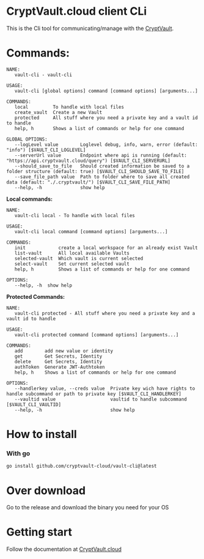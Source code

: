 # CryptVault.cloud client CLi

This is the Cli tool for communicating/manage with the [CryptVault](https://cryptvault.cloud).



# Commands:

```
NAME:
   vault-cli - vault-cli

USAGE:
   vault-cli [global options] command [command options] [arguments...]

COMMANDS:
   local         To handle with local files
   create_vault  Create a new Vault
   protected     All stuff where you need a private key and a vault id to handle
   help, h       Shows a list of commands or help for one command

GLOBAL OPTIONS:
   --logLevel value        Loglevel debug, info, warn, error (default: "info") [$VAULT_CLI_LOGLEVEL]
   --serverUrl value       Endpoint where api is running (default: "https://api.cryptvault.cloud/query") [$VAULT_CLI_SERVERURL]
   --should_save_to_file   Should created information be saved to a folder structure (default: true) [$VAULT_CLI_SHOULD_SAVE_TO_FILE]
   --save_file_path value  Path to folder where to save all created data (default: "./.cryptvault/") [$VAULT_CLI_SAVE_FILE_PATH]
   --help, -h              show help

```
**Local commands:**
```
NAME:
   vault-cli local - To handle with local files

USAGE:
   vault-cli local command [command options] [arguments...]

COMMANDS:
   init            create a local workspace for an already exist Vault
   list-vault      All local available Vaults
   selected-vault  Which vault is current selected
   select-vault    Set current selected vault
   help, h         Shows a list of commands or help for one command

OPTIONS:
   --help, -h  show help
```

**Protected Commands:**
```
NAME:
   vault-cli protected - All stuff where you need a private key and a vault id to handle

USAGE:
   vault-cli protected command [command options] [arguments...]

COMMANDS:
   add        add new value or identity
   get        Get Secrets, Identity
   delete     Get Secrets, Identity
   authToken  Generate JWT-Authtoken
   help, h    Shows a list of commands or help for one command

OPTIONS:
   --handlerkey value, --creds value  Private key wich have rights to handle subcommand or path to private key [$VAULT_CLI_HANDLERKEY]
   --vaultid value                    vaultid to handle subcommand [$VAULT_CLI_VAULTID]
   --help, -h                         show help
```



# How to install

### With go

```
go install github.com/cryptvault-cloud/vault-cli@latest
```

# Over download
Go to the release and download the binary you need for your OS

# Getting start

Follow the documentation at [CryptVault.cloud](https://cryptvault.cloud/guides/create_your_cryptvault/overview)
